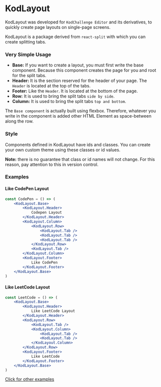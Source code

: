 # KodLayout

KodLayout was developed for `KodChallenge Editor` and its derivatives, to quickly create page layouts on single-page screens.

KodLayout is a package derived from `react-split` with which you can create splitting tabs.

### Very Simple Usage
- __Base:__ If you want to create a layout, you must first write the base component. Because this component creates the page for you and root for the split tabs.
- __Header:__ It is the section reserved for the header of your page. The `Header` is located at the top of the tabs.
- __Footer:__ Like the `Header`. It is located at the bottom of the page.
- __Row:__ It is used to bring the split tabs `side by side`.
- __Column:__ It is used to bring the split tabs `top and bottom`.


The `Base component` is actually built using flexbox. Therefore, whatever you write in the component is added other HTML Element as space-between along the row.

### Style

Components defined in KodLayout have ids and classes. You can create your own custom theme using these classes or id values.

__Note:__ there is no guarantee that class or id names will not change. For this reason, pay attention to this in version control.

### Examples

#### Like CodePen Layout

```jsx
const CodePen = () => (
    <KodLayout.Base>
        <KodLayout.Header>
            Codepen Layout
        </KodLayout.Header>
        <KodLayout.Column>
            <KodLayout.Row>
                <KodLayout.Tab />
                <KodLayout.Tab />
                <KodLayout.Tab />
            </KodLayout.Row>
            <KodLayout.Tab />
        </KodLayout.Column>
        <KodLayout.Footer>
            Like CodePen
        </KodLayout.Footer>
    </KodLayout.Base>
)
```

#### Like LeetCode Layout

```jsx
const LeetCode = () => (
    <KodLayout.Base>
        <KodLayout.Header>
            Like LeetCode Layout
        </KodLayout.Header>
        <KodLayout.Row>
            <KodLayout.Tab />
            <KodLayout.Column>
                <KodLayout.Tab />
                <KodLayout.Tab />
            </KodLayout.Column>
        </KodLayout.Row>
        <KodLayout.Footer>
            Like LeetCode
        </KodLayout.Footer>
    </KodLayout.Base>
)
```

[Click for other examples](https://github.com/kodchallenge/kod-layout/tree/main/example/src)